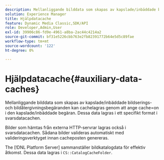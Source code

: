 ```yaml
---
description: Mellanliggande bilddata som skapas av kapslade/inbäddade bildserings- och bildåtergivningsbegäranden kan cachelagras genom att ange cache=on i den kapslade/inbäddade begäran. Dessa data lagras i ett specifikt format i svarsdatacachen.
solution: Experience Manager
title: Hjälpdatacache
feature: Dynamic Media Classic,SDK/API
role: Developer,Admin,User
exl-id: 39906c86-fd9e-4961-a8ba-2ac44c4214a2
source-git-commit: bf31e5226cbb763e2fb82391772b64e5d5c89fae
workflow-type: tm+mt
source-wordcount: '122'
ht-degree: 0%

---
```


# Hjälpdatacache{#auxiliary-data-caches}

Mellanliggande bilddata som skapas av kapslade/inbäddade bildserings- och bildåtergivningsbegäranden kan cachelagras genom att ange cache=on i den kapslade/inbäddade begäran. Dessa data lagras i ett specifikt format i svarsdatacachen.

Bilder som hämtas från externa HTTP-servrar lagras också i svarsdatacachen. Sådana bilder valideras automatiskt med valideringsverktyget innan cacheposten genereras.

The [!DNL Platform Server] sammanställer bildkatalogdata för effektiv åtkomst. Dessa data lagras i `CS::CatalogCacheFolder`.
